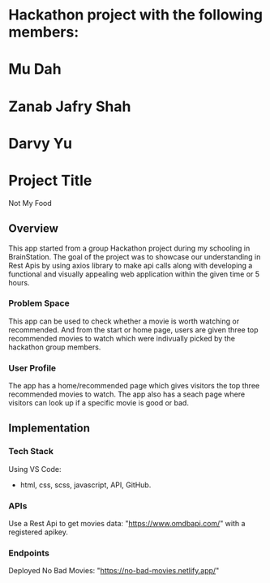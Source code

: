 # Hackathon project with the following members: 
# Mu Dah
# Zanab Jafry Shah
# Darvy Yu

# Project Title
Not My Food

## Overview
This app started from a group Hackathon project during my schooling in BrainStation. The goal of the project was to showcase our understanding in Rest Apis by using axios library to make api calls along with developing a functional and visually appealing web application within the given time or 5 hours.

### Problem Space
This app can be used to check whether a movie is worth watching or recommended. And from the start or home page, users are given three top recommended movies to watch which were indivually picked by the hackathon group members.

### User Profile
The app has a home/recommended page which gives visitors the top three recommended movies to watch. The app also has a seach page where visitors can look up if a specific movie is good or bad.

## Implementation

### Tech Stack
Using VS Code:
- html, css, scss, javascript, API, GitHub. 

### APIs
Use a Rest Api to get movies data: "https://www.omdbapi.com/" with a registered apikey.

### Endpoints
Deployed No Bad Movies: "https://no-bad-movies.netlify.app/"
